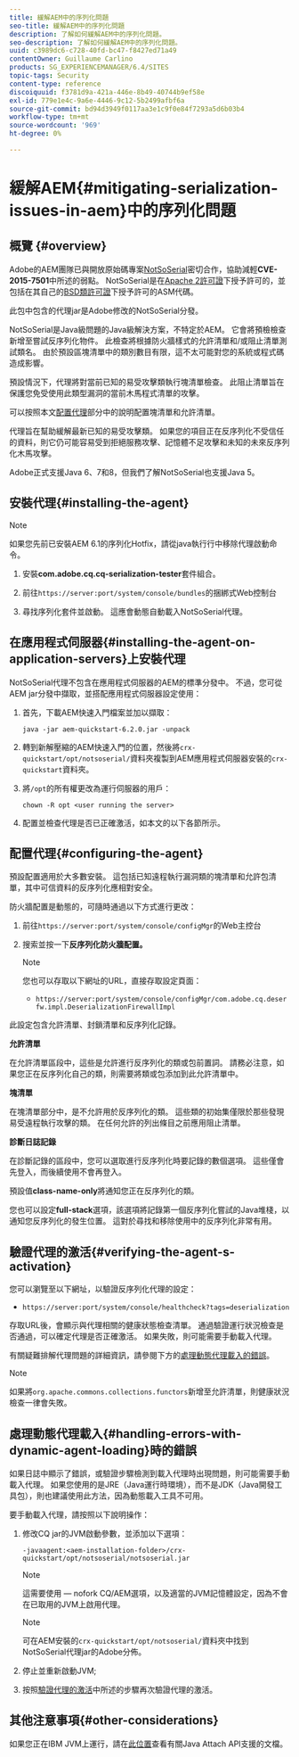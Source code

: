 ```yaml
---
title: 緩解AEM中的序列化問題
seo-title: 緩解AEM中的序列化問題
description: 了解如何緩解AEM中的序列化問題。
seo-description: 了解如何緩解AEM中的序列化問題。
uuid: c3989dc6-c728-40fd-bc47-f8427ed71a49
contentOwner: Guillaume Carlino
products: SG_EXPERIENCEMANAGER/6.4/SITES
topic-tags: Security
content-type: reference
discoiquuid: f3781d9a-421a-446e-8b49-40744b9ef58e
exl-id: 779e1e4c-9a6e-4446-9c12-5b2499afbf6a
source-git-commit: bd94d3949f0117aa3e1c9f0e84f7293a5d6b03b4
workflow-type: tm+mt
source-wordcount: '969'
ht-degree: 0%

---
```


# 緩解AEM{#mitigating-serialization-issues-in-aem}中的序列化問題

## 概覽 {#overview}

Adobe的AEM團隊已與開放原始碼專案[NotSoSerial](https://github.com/kantega/notsoserial)密切合作，協助減輕&#x200B;**CVE-2015-7501**&#x200B;中所述的弱點。 NotSoSerial是在[Apache 2許可證](https://www.apache.org/licenses/LICENSE-2.0)下授予許可的，並包括在其自己的[BSD類許可證](https://asm.ow2.org/license.html)下授予許可的ASM代碼。

此包中包含的代理jar是Adobe修改的NotSoSerial分發。

NotSoSerial是Java級問題的Java級解決方案，不特定於AEM。 它會將預檢檢查新增至嘗試反序列化物件。 此檢查將根據防火牆樣式的允許清單和/或阻止清單測試類名。 由於預設區塊清單中的類別數目有限，這不太可能對您的系統或程式碼造成影響。

預設情況下，代理將對當前已知的易受攻擊類執行塊清單檢查。 此阻止清單旨在保護您免受使用此類型漏洞的當前木馬程式清單的攻擊。

可以按照本文[配置代理](/help/sites-administering/mitigating-serialization-issues.md#configuring-the-agent)部分中的說明配置塊清單和允許清單。

代理旨在幫助緩解最新已知的易受攻擊類。 如果您的項目正在反序列化不受信任的資料，則它仍可能容易受到拒絕服務攻擊、記憶體不足攻擊和未知的未來反序列化木馬攻擊。

Adobe正式支援Java 6、7和8，但我們了解NotSoSerial也支援Java 5。

## 安裝代理{#installing-the-agent}

>[!NOTE]
>
>如果您先前已安裝AEM 6.1的序列化Hotfix，請從java執行行中移除代理啟動命令。

1. 安裝&#x200B;**com.adobe.cq.cq-serialization-tester**&#x200B;套件組合。

1. 前往`https://server:port/system/console/bundles`的捆綁式Web控制台
1. 尋找序列化套件並啟動。 這應會動態自動載入NotSoSerial代理。

## 在應用程式伺服器{#installing-the-agent-on-application-servers}上安裝代理

NotSoSerial代理不包含在應用程式伺服器的AEM的標準分發中。 不過，您可從AEM jar分發中擷取，並搭配應用程式伺服器設定使用：

1. 首先，下載AEM快速入門檔案並加以擷取：

   ```shell
   java -jar aem-quickstart-6.2.0.jar -unpack
   ```

1. 轉到新解壓縮的AEM快速入門的位置，然後將`crx-quickstart/opt/notsoserial/`資料夾複製到AEM應用程式伺服器安裝的`crx-quickstart`資料夾。

1. 將`/opt`的所有權更改為運行伺服器的用戶：

   ```shell
   chown -R opt <user running the server>
   ```

1. 配置並檢查代理是否已正確激活，如本文的以下各節所示。

## 配置代理{#configuring-the-agent}

預設配置適用於大多數安裝。 這包括已知遠程執行漏洞類的塊清單和允許包清單，其中可信資料的反序列化應相對安全。

防火牆配置是動態的，可隨時通過以下方式進行更改：

1. 前往`https://server:port/system/console/configMgr`的Web主控台
1. 搜索並按一下&#x200B;**反序列化防火牆配置。**

   >[!NOTE]
   >
   >您也可以存取以下網址的URL，直接存取設定頁面：
   >
   >* `https://server:port/system/console/configMgr/com.adobe.cq.deserfw.impl.DeserializationFirewallImpl`


此設定包含允許清單、封鎖清單和反序列化記錄。

**允許清單**

在允許清單區段中，這些是允許進行反序列化的類或包前置詞。 請務必注意，如果您正在反序列化自己的類，則需要將類或包添加到此允許清單中。

**塊清單**

在塊清單部分中，是不允許用於反序列化的類。 這些類的初始集僅限於那些發現易受遠程執行攻擊的類。 在任何允許的列出條目之前應用阻止清單。

**診斷日誌記錄**

在診斷記錄的區段中，您可以選取進行反序列化時要記錄的數個選項。 這些僅會先登入，而後續使用不會再登入。

預設值&#x200B;**class-name-only**&#x200B;將通知您正在反序列化的類。

您也可以設定&#x200B;**full-stack**&#x200B;選項，該選項將記錄第一個反序列化嘗試的Java堆棧，以通知您反序列化的發生位置。 這對於尋找和移除使用中的反序列化非常有用。

## 驗證代理的激活{#verifying-the-agent-s-activation}

您可以瀏覽至以下網址，以驗證反序列化代理的設定：

* `https://server:port/system/console/healthcheck?tags=deserialization`

存取URL後，會顯示與代理相關的健康狀態檢查清單。 通過驗證運行狀況檢查是否通過，可以確定代理是否正確激活。 如果失敗，則可能需要手動載入代理。

有關疑難排解代理問題的詳細資訊，請參閱下方的[處理動態代理載入的錯誤](#handling-errors-with-dynamic-agent-loading)。

>[!NOTE]
>
>如果將`org.apache.commons.collections.functors`新增至允許清單，則健康狀況檢查一律會失敗。

## 處理動態代理載入{#handling-errors-with-dynamic-agent-loading}時的錯誤

如果日誌中顯示了錯誤，或驗證步驟檢測到載入代理時出現問題，則可能需要手動載入代理。 如果您使用的是JRE（Java運行時環境），而不是JDK（Java開發工具包），則也建議使用此方法，因為動態載入工具不可用。

要手動載入代理，請按照以下說明操作：

1. 修改CQ jar的JVM啟動參數，並添加以下選項：

   ```shell
   -javaagent:<aem-installation-folder>/crx-quickstart/opt/notsoserial/notsoserial.jar
   ```

   >[!NOTE]
   >
   >這需要使用 — nofork CQ/AEM選項，以及適當的JVM記憶體設定，因為不會在已取用的JVM上啟用代理。

   >[!NOTE]
   >
   >可在AEM安裝的`crx-quickstart/opt/notsoserial/`資料夾中找到NotSoSerial代理jar的Adobe分佈。

1. 停止並重新啟動JVM;

1. 按照[驗證代理的激活](/help/sites-administering/mitigating-serialization-issues.md#verifying-the-agent-s-activation)中所述的步驟再次驗證代理的激活。

## 其他注意事項{#other-considerations}

如果您正在IBM JVM上運行，請在[此位置](https://www.ibm.com/support/knowledgecenter/SSSTCZ_2.0.0/com.ibm.rt.doc.20/user/attachapi.html)查看有關Java Attach API支援的文檔。
